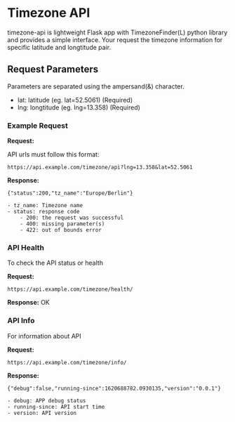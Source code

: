 # Timezone API

timezone-api is lightweight Flask app with TimezoneFinder(L) python library and
provides a simple interface. Your request the timezone information for specific
latitude and longtitude pair.

## Request Parameters

Parameters are separated using the ampersand(&) character.

* lat: latitude (eg. lat=52.5061) (Required)
* lng: longtitude (eg. lng=13.358) (Required)

### Example Request

**Request:**

API urls must follow this format:

`https://api.example.com/timezone/api?lng=13.358&lat=52.5061`

**Response:**

`{"status":200,"tz_name":"Europe/Berlin"}`

    - tz_name: Timezone name
    - status: response code
        - 200: the request was successful
        - 400: missing parameter(s)
        - 422: out of bounds error

### API Health

To check the API status or health

**Request:**

`https://api.example.com/timezone/health/`

**Response:**
OK

### API Info

For information about API

**Request:**

`https://api.example.com/timezone/info/`

**Response:**

`{"debug":false,"running-since":1620688782.0930135,"version":"0.0.1"}`

    - debug: APP debug status
    - running-since: API start time
    - version: API version